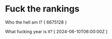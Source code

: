 # Fuck the rankings

Who the hell am I?
{ 6675128 }

What fucking year is it?
[ 2024-06-10T06:00:00Z ]
